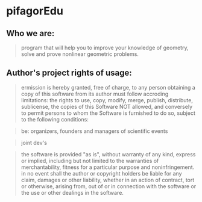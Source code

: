 # pifagorEdu
## Who we are:
>  program that will help you to improve your knowledge of geometry, solve and prove nonlinear geometric problems.

## Author's project rights of usage:

>  ermission is hereby granted, free of charge, to any person obtaining a copy
   of this software from its author must follow
   accroding limitations: the rights
   to use, copy, modify, merge, publish, distribute, sublicense, the
   copies of this Software
   NOT allowed, and conversely to permit persons to whom the Software is
   furnished to do so, subject to the following conditions:
   
>  be: organizers, founders and managers of scientific events

>  joint dev's 

>  the software is provided "as is", without warranty of any kind, express or
   implied, including but not limited to the warranties of merchantability,
   fitness for a particular purpose and noninfringement. in no event shall the
   author or copyright holders be liable for any claim, damages or other
   liability, whether in an action of contract, tort or otherwise, arising from,
   out of or in connection with the software or the use or other dealings in the
   software.
